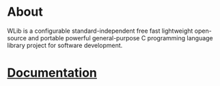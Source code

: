 # About
WLib is a configurable standard-independent free fast lightweight open-source and portable powerful general-purpose C programming language library project for software development.

# [Documentation](doc/index.md)